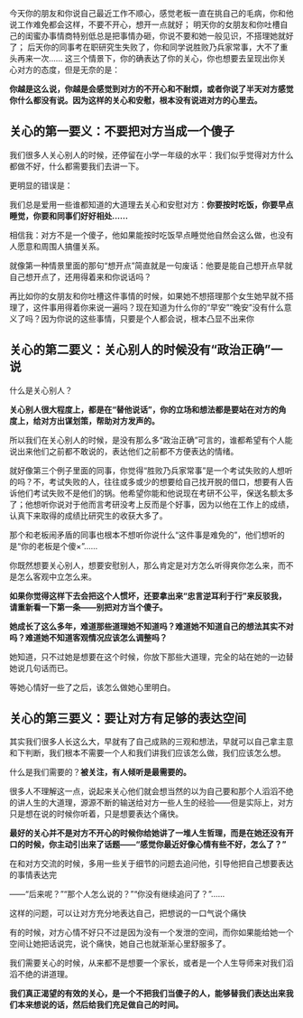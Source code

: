 今天你的朋友和你说自己最近工作不顺心，感觉老板一直在挑自己的毛病，你和他说工作难免都会这样，不要不开心，想开一点就好；
明天你的女朋友和你吐槽自己的闺蜜办事情商特别低总是把事情办砸，你说不要和她一般见识，不搭理她就好了；
后天你的同事考在职研究生失败了，你和同学说胜败乃兵家常事，大不了重头再来一次......
这三个情景下，你的确表达了你的关心，你也想要去呈现出你关心对方的态度，但是无奈的是：

**你越是这么说，你越是会感觉到对方的不开心和不耐烦，或者你说了半天对方感觉你什么都没有说。因为这样的关心和安慰，根本没有说进对方的心里去。**

## 关心的第一要义：不要把对方当成一个傻子
我们很多人关心别人的时候，还停留在小学一年级的水平：我们似乎觉得对方什么都做不好，什么都需要我们去讲一下。

更明显的错误是：

我们总是爱用一些谁都知道的大道理去关心和安慰对方：**你要按时吃饭，你要早点睡觉，你要和同事们好好相处......**

相信我：对方不是一个傻子，他如果能按时吃饭早点睡觉他自然会这么做，也没有人愿意和周围人搞僵关系。

就像第一种情景里面的那句“想开点”简直就是一句废话：他要是能自己想开点早就自己想开点了，还用得着来和你说话吗？

再比如你的女朋友和你吐槽这件事情的时候，如果她不想搭理那个女生她早就不搭理了，这件事用得着你来说一遍吗？现在知道为什么你的“早安”“晚安”没有什么意义了吗？因为你说的这些事情，只要是个人都会说，根本凸显不出来你

## 关心的第二要义：关心别人的时候没有“政治正确”一说
什么是关心别人？

**关心别人很大程度上，都是在“替他说话”，你的立场和想法都是要站在对方的角度上，给对方出谋划策，帮助对方发声的。**

所以我们在关心别人的时候，是没有那么多“政治正确”可言的，谁都希望有个人能说出来他们之前都不敢说的，表达他们之前都不方便表达的情绪。

就好像第三个例子里面的同事，你觉得“胜败乃兵家常事”是一个考试失败的人想听的吗？不，考试失败的人，往往或多或少的想要给自己找开脱的借口，想要有人告诉他们考试失败不是他们的锅。他希望你能和他说现在考研不公平，保送名额太多了；他想听你说对于他而言考研没考上反而是个好事，因为以他在工作上的成绩，认真下来取得的成绩比研究生的收获大多了。

那个和老板闹矛盾的同事也根本不想听你说什么“这件事是难免的”，他们想听的是“你的老板是个傻×”......

你既然想要关心别人，想要安慰别人，那么肯定是对方怎么听得爽你怎么来，而不是怎么客观中立怎么来。

**如果你觉得这样下去会把这个人惯坏，还要拿出来“忠言逆耳利于行”来反驳我，请重新看一下第一条——别把对方当个傻子。**

**她成长了这么多年，难道那些道理她不知道吗？难道她不知道自己的想法其实不对吗？难道她不知道客观情况应该怎么调整吗？**

她知道，只不过她是想要在这个时候，你放下那些大道理，完全的站在她的一边替她说几句话而已。

等她心情好一些了之后，该怎么做她心里明白。

## 关心的第三要义：要让对方有足够的表达空间

其实我们很多人长这么大，早就有了自己成熟的三观和想法，早就可以自己拿主意和下判断，我们根本不需要一个人和我们讲我们应该怎么做，我们应该怎么想。

什么是我们需要的？**被关注，有人倾听是最需要的。**

很多人不理解这一点，说起来关心他们就会想当然的以为自己要和那个人滔滔不绝的讲人生的大道理，源源不断的输送给对方一些人生的经验——但是实际上，对方只是想在说的时候你听着，只是想要表达个痛快。

**最好的关心并不是对方不开心的时候你给她讲了一堆人生哲理，而是在她还没有开口的时候，你主动引出来了话题——“感觉你最近好像心情有些不好，怎么了？”**

在和对方交流的时候，多用一些关于细节的问题去追问他，引导他把自己想要表达的事情表达完

——“后来呢？”“那个人怎么说的？”“你没有继续追问了？”......

这样的问题，可以让对方充分地表达自己，把想说的一口气说个痛快

有的时候，对方心情不好只不过是因为没有一个发泄的空间，而你如果能给她一个空间让她把话说完，说个痛快，她自己也就渐渐心里舒服多了。

我们需要关心的时候，从来都不是想要一个家长，或者是一个人生导师来对我们滔滔不绝的讲道理。

**我们真正渴望的有效的关心，是一个不把我们当傻子的人，能够替我们表达出来我们本来想说的话，然后给我们充足做自己的时间。**




